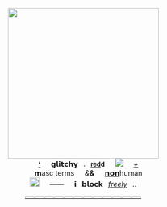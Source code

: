   <p align="center">
 <img src="https://media.discordapp.net/attachments/997756856900534333/1227837932069584936/glitchedball_20240411012708.png?ex=6629dc2f&is=6617672f&hm=371cab637a620ae7f8ffc92fdc70cfac6c5b01807189cef562d00aa43efc0979&=&format=webp&quality=lossless" width="299px">
  <br>⠀⠀<a href="https://github.com/digitalchy">❛</a>⠀⠀<b>𝗴𝗹𝗶𝘁𝗰𝗵𝘆</b>⠀𝅄⠀<a href="https://fridaynightfunking.fandom.com/wiki/Friday_Night_Funkin%27_Lullaby/Characters#Glitchy_Red">𝗿𝗲𝗱</a>𝗱⠀⠀<img src= "https://caterpie.crd.co/assets/images/gallery27/1e13e613.gif">⠀⠀<i><a href="https://en.pronouns.page/@4itchyz_">+</a></i>
  <br>⠀⠀𝗺asc terms⠀⠀<i>&</i><b>&</b>⠀⠀<a href="https://en.wikipedia.org/wiki/Non-human">𝗻𝗼𝗻</a>human
  <br>  <img src="https://cdn.discordapp.com/emojis/1114019771655135282.webp?size=40&quality=lossless" width="19px">⠀⠀——⠀⠀𝗶⠀𝗯𝗹𝗼𝗰𝗸⠀<i><a href="https://github.com/digitalchy">freely</a></i>⠀..
  <br>  <a href="https://github.com/digitalchy">𓈀𓈀𓈀𓈀𓈀𓈀𓈀𓈀𓈀𓈀𓈀𓈀</a>
  <p align="center">
</p>
